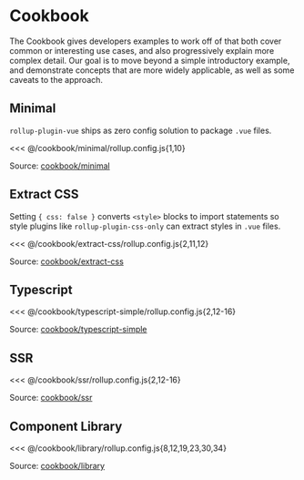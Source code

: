 # Cookbook

The Cookbook gives developers examples to work off of that both cover common or interesting use cases, and also progressively explain more complex detail. Our goal is to move beyond a simple introductory example, and demonstrate concepts that are more widely applicable, as well as some caveats to the approach.

## Minimal

`rollup-plugin-vue` ships as zero config solution to package `.vue` files.

<<< @/cookbook/minimal/rollup.config.js{1,10}

Source: [cookbook/minimal](https://github.com/vuejs/rollup-plugin-vue/tree/master/cookbook/minimal)

## Extract CSS

Setting `{ css: false }` converts `<style>` blocks to import statements so style plugins like `rollup-plugin-css-only` can extract styles in `.vue` files.

<<< @/cookbook/extract-css/rollup.config.js{2,11,12}

Source: [cookbook/extract-css](https://github.com/vuejs/rollup-plugin-vue/tree/master/cookbook/extract-css)

## Typescript

<<< @/cookbook/typescript-simple/rollup.config.js{2,12-16}

Source: [cookbook/typescript-simple](https://github.com/vuejs/rollup-plugin-vue/tree/master/cookbook/typescript-simple)

## SSR

<<< @/cookbook/ssr/rollup.config.js{2,12-16}

Source: [cookbook/ssr](https://github.com/vuejs/rollup-plugin-vue/tree/master/cookbook/ssr)

## Component Library

<<< @/cookbook/library/rollup.config.js{8,12,19,23,30,34}

Source: [cookbook/library](https://github.com/vuejs/rollup-plugin-vue/tree/master/cookbook/library)
